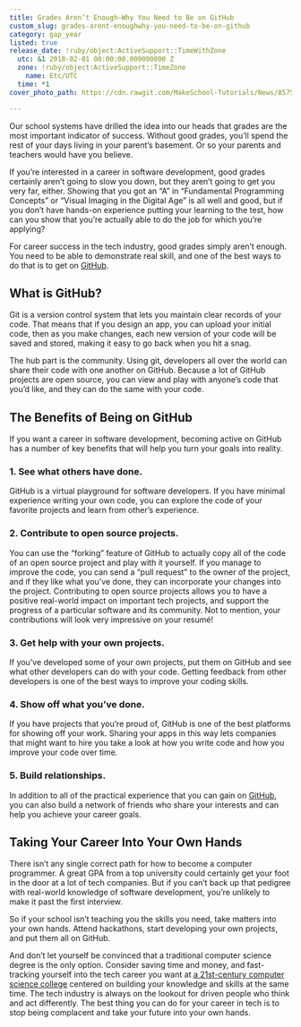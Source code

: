```yaml
---
title: Grades Aren’t Enough―Why You Need to Be on GitHub
custom_slug: grades-arent-enoughwhy-you-need-to-be-on-github
category: gap_year
listed: true
release_date: !ruby/object:ActiveSupport::TimeWithZone
  utc: &1 2018-02-01 00:00:00.000000000 Z
  zone: !ruby/object:ActiveSupport::TimeZone
    name: Etc/UTC
  time: *1
cover_photo_path: https://cdn.rawgit.com/MakeSchool-Tutorials/News/8575473edc6cc3a1cbb22302025623f938ad494a//6f2c5e1a-d033-4b51-93fc-764eba3d2585/cover_photo.jpeg

---
```

Our school systems have drilled the idea into our heads that grades are the most important indicator of success. Without good grades, you’ll spend the rest of your days living in your parent’s basement. Or so your parents and teachers would have you believe. 

If you’re interested in a career in software development, good grades certainly aren’t going to slow you down, but they aren’t going to get you very far, either. Showing that you got an “A” in “Fundamental Programming Concepts” or “Visual Imaging in the Digital Age” is all well and good, but if you don’t have hands-on experience putting your learning to the test, how can you show that you’re actually able to do the job for which you’re applying?

For career success in the tech industry, good grades simply aren’t enough. You need to be able to demonstrate real skill, and one of the best ways to do that is to get on [GitHub](https://github.com/).

## What is GitHub?

Git is a version control system that lets you maintain clear records of your code. That means that if you design an app, you can upload your initial code, then as you make changes, each new version of your code will be saved and stored, making it easy to go back when you hit a snag.

The hub part is the community. Using git, developers all over the world can share their code with one another on GitHub. Because a lot of GitHub projects are open source, you can view and play with anyone’s code that you’d like, and they can do the same with your code.

## The Benefits of Being on GitHub

If you want a career in software development, becoming active on GitHub has a number of key benefits that will help you turn your goals into reality.

### 1. See what others have done. 
GitHub is a virtual playground for software developers. If you have minimal experience writing your own code, you can explore the code of your favorite projects and learn from other’s experience. 

### 2. Contribute to open source projects.
You can use the “forking” feature of GitHub to actually copy all of the code of an open source project and play with it yourself. If you manage to improve the code, you can send a “pull request” to the owner of the project, and if they like what you’ve done, they can incorporate your changes into the project. Contributing to open source projects allows you to have a positive real-world impact on important tech projects, and support the progress of a particular software and its community. Not to mention, your contributions will look very impressive on your resumé!

### 3. Get help with your own projects.
If you’ve developed some of your own projects, put them on GitHub and see what other developers can do with your code. Getting feedback from other developers is one of the best ways to improve your coding skills.

### 4. Show off what you’ve done.
If you have projects that you’re proud of, GitHub is one of the best platforms for showing off your work. Sharing your apps in this way lets companies that might want to hire you take a look at how you write code and how you improve your code over time.

### 5. Build relationships.
In addition to all of the practical experience that you can gain on [GitHub](https://github.com/), you can also build a network of friends who share your interests and can help you achieve your career goals.

## Taking Your Career Into Your Own Hands

There isn’t any single correct path for how to become a computer programmer. A great GPA from a top university could certainly get your foot in the door at a lot of tech companies. But if you can’t back up that pedigree with real-world knowledge of software development, you’re unlikely to make it past the first interview.

So if your school isn’t teaching you the skills you need, take matters into your own hands. Attend hackathons, start developing your own projects, and put them all on GitHub. 

And don’t let yourself be convinced that a traditional computer science degree is the only option. Consider saving time and money, and fast-tracking yourself into the tech career you want at [a 21st-century computer science college](https://www.makeschool.com/product-college) centered on building your knowledge and skills at the same time. The tech industry is always on the lookout for driven people who think and act differently. The best thing you can do for your career in tech is to stop being complacent and take your future into your own hands.
